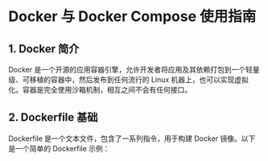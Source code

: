 # Docker 与 Docker Compose 使用指南

## 1. Docker 简介

Docker 是一个开源的应用容器引擎，允许开发者将应用及其依赖打包到一个轻量级、可移植的容器中，然后发布到任何流行的 Linux 机器上，也可以实现虚拟化。容器是完全使用沙箱机制，相互之间不会有任何接口。

## 2. Dockerfile 基础

Dockerfile 是一个文本文件，包含了一系列指令，用于构建 Docker 镜像。以下是一个简单的 Dockerfile 示例：